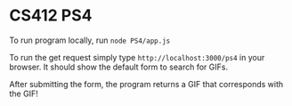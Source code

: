 # CS412 PS4

To run program locally, run `node PS4/app.js`

To run the get request simply type `http://localhost:3000/ps4` in your browser. It should show the default form to search for GIFs.

After submitting the form, the program returns a GIF that corresponds with the GIF!